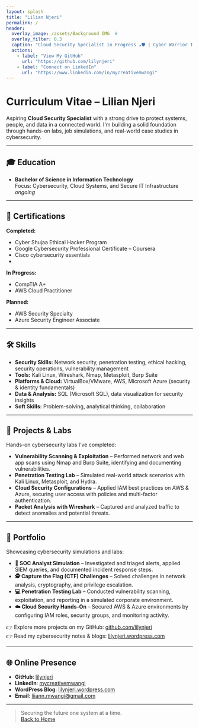```yaml
---
layout: splash
title: "Lilian Njeri"
permalink: /
header:
  overlay_image: /assets/Background IMG  #
  overlay_filter: 0.3
  caption: "Cloud Security Specialist in Progress ☁️🛡️ | Cyber Warrior Training Mode On"
  actions:
    - label: "View My GitHub"
      url: "https://github.com/lilynjeri"
    - label: "Connect on LinkedIn"
      url: "https://www.linkedin.com/in/mycreativemwangi"
---
```


# Curriculum Vitae – Lilian Njeri  

Aspiring **Cloud Security Specialist** with a strong drive to protect systems, people, and data in a connected world. I'm building a solid foundation through hands-on labs, job simulations, and real-world case studies in cybersecurity.  

---

## 🎓 Education  

- **Bachelor of Science in Information Technology**  
  Focus: Cybersecurity, Cloud Systems, and Secure IT Infrastructure  
  *ongoing*  

---

## 📜 Certifications  

**Completed:**  
- Cyber Shujaa Ethical Hacker Program  
- Google Cybersecurity Professional Certificate – Coursera  
- Cisco cybersecurity essentials
- 
**In Progress:**  
- CompTIA A+  
- AWS Cloud Practitioner  

**Planned:**  
- AWS Security Specialty  
- Azure Security Engineer Associate  

---

## 🛠️ Skills  

- **Security Skills:** Network security, penetration testing, ethical hacking, security operations, vulnerability management  
- **Tools:** Kali Linux, Wireshark, Nmap, Metasploit, Burp Suite  
- **Platforms & Cloud:** VirtualBox/VMware, AWS, Microsoft Azure (security & identity fundamentals)  
- **Data & Analysis:** SQL (Microsoft SQL), data visualization for security insights  
- **Soft Skills:** Problem-solving, analytical thinking, collaboration  

---

## 🔬 Projects & Labs  

Hands-on cybersecurity labs I’ve completed:  

- **Vulnerability Scanning & Exploitation** – Performed network and web app scans using Nmap and Burp Suite, identifying and documenting vulnerabilities.  
- **Penetration Testing Lab** – Simulated real-world attack scenarios with Kali Linux, Metasploit, and Hydra.  
- **Cloud Security Configurations** – Applied IAM best practices on AWS & Azure, securing user access with policies and multi-factor authentication.  
- **Packet Analysis with Wireshark** – Captured and analyzed traffic to detect anomalies and potential threats.  

---

## 📂 Portfolio  

Showcasing cybersecurity simulations and labs:  

- **🔐 SOC Analyst Simulation** – Investigated and triaged alerts, applied SIEM queries, and documented incident response steps.  
- **🕵️ Capture the Flag (CTF) Challenges** – Solved challenges in network analysis, cryptography, and privilege escalation.  
- **💻 Penetration Testing Lab** – Conducted vulnerability scanning, exploitation, and reporting in a simulated corporate environment.  
- **☁️ Cloud Security Hands-On** – Secured AWS & Azure environments by configuring IAM roles, security groups, and monitoring activity.  

👉 Explore more projects on my GitHub: [github.com/lilynjeri](https://github.com/lilynjeri)  
👉 Read my cybersecurity notes & blogs: [lilynjeri.wordpress.com](https://lilynjeri.wordpress.com)  

---

## 🌐 Online Presence  

- **GitHub**: [lilynjeri](https://github.com/lilynjeri)  
- **LinkedIn**: [mycreativemwangi](https://www.linkedin.com/in/mycreativemwangi)  
- **WordPress Blog**: [lilynjeri.wordpress.com](https://lilynjeri.wordpress.com)  
- **Email**: liiann.mwangi@gmail.com  

---

> Securing the future one system at a time.  
[Back to Home](/)  
